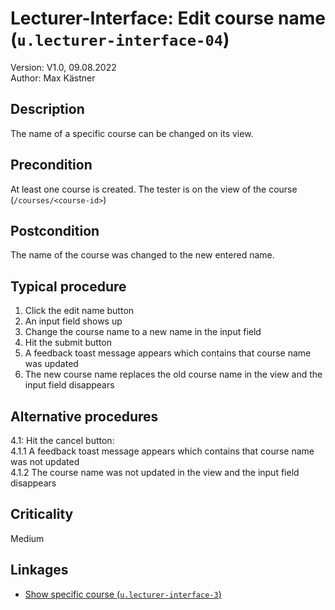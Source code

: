 # Lecturer-Interface: Edit course name (`u.lecturer-interface-04`)


Version: V1.0, 09.08.2022 \
Author: Max Kästner

## Description

The name of a specific course can be changed on its view.

## Precondition

At least one course is created. The tester is on the view of the course (`/courses/<course-id>`)

## Postcondition

The name of the course was changed to the new entered name.

## Typical procedure

1. Click the edit name button
2. An input field shows up
3. Change the course name to a new name in the input field
4. Hit the submit button
5. A feedback toast message appears which contains that course name was updated
6. The new course name replaces the old course name in the view and the input field disappears

## Alternative procedures

4.1: Hit the cancel button: \
    4.1.1 A feedback toast message appears which contains that course name was not updated \
    4.1.2 The course name was not updated in the view and the input field disappears 
    
## Criticality

Medium

## Linkages

- [Show specific course (`u.lecturer-interface-3`)](u-lecturer-interface-03-show-specific-course.md)
